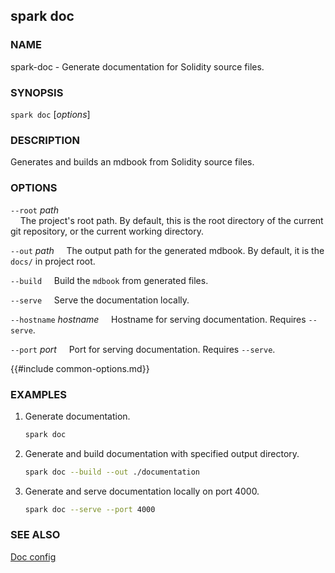 ## spark doc

### NAME

spark-doc - Generate documentation for Solidity source files.

### SYNOPSIS

``spark doc`` [*options*]

### DESCRIPTION

Generates and builds an mdbook from Solidity source files.

### OPTIONS

`--root` *path*  
&nbsp;&nbsp;&nbsp;&nbsp;The project's root path. By default, this is the root directory of the current git repository, or the current working directory.

`--out` *path*
&nbsp;&nbsp;&nbsp;&nbsp;The output path for the generated mdbook. By default, it is the `docs/` in project root.

`--build`
&nbsp;&nbsp;&nbsp;&nbsp;Build the `mdbook` from generated files.

`--serve`
&nbsp;&nbsp;&nbsp;&nbsp;Serve the documentation locally.

`--hostname` *hostname*
&nbsp;&nbsp;&nbsp;&nbsp;Hostname for serving documentation. Requires `--serve`.

`--port` *port*
&nbsp;&nbsp;&nbsp;&nbsp;Port for serving documentation. Requires `--serve`.

{{#include common-options.md}}

### EXAMPLES

1. Generate documentation.
    ```sh
    spark doc
    ```
2. Generate and build documentation with specified output directory.
    ```sh
    spark doc --build --out ./documentation
    ```
3. Generate and serve documentation locally on port 4000.
    ```sh
    spark doc --serve --port 4000
    ```

### SEE ALSO

[Doc config](../config/doc-generator.md)
